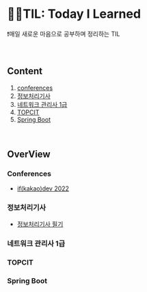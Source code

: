 # 🏃‍♂️TIL: Today I Learned
❗매일 새로운 마음으로 공부하며 정리하는 TIL

<br>

## Content

1. [conferences](#conferences)
2. [정보처리기사](#정보처리기사)
3. [네트워크 관리사 1급](#네트워크-관리사-1급)
4. [TOPCIT](#topcit)
5. [Spring Boot](#spring-boot)

<br>

## OverView
### Conferences
- [if(kakao)dev 2022](https://github.com/sieunp06/TIL/tree/main/conferences/if(kakao)dev%202022)

### 정보처리기사
- [정보처리기사 필기](https://github.com/sieunp06/TIL/tree/main/%EC%A0%95%EB%B3%B4%EC%B2%98%EB%A6%AC%EA%B8%B0%EC%82%AC)

### 네트워크 관리사 1급

### TOPCIT

### Spring Boot